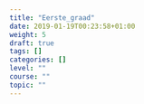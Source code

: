 ```yaml
---
title: "Eerste_graad"
date: 2019-01-19T00:23:58+01:00
weight: 5
draft: true
tags: []
categories: []
level: ""
course: ""
topic: ""
---
```


